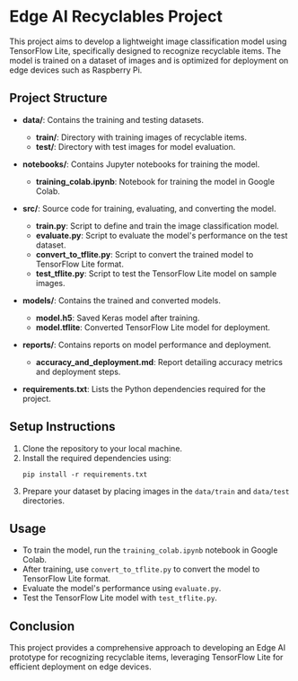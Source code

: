 # Edge AI Recyclables Project

This project aims to develop a lightweight image classification model using TensorFlow Lite, specifically designed to recognize recyclable items. The model is trained on a dataset of images and is optimized for deployment on edge devices such as Raspberry Pi.

## Project Structure

- **data/**: Contains the training and testing datasets.
  - **train/**: Directory with training images of recyclable items.
  - **test/**: Directory with test images for model evaluation.
  
- **notebooks/**: Contains Jupyter notebooks for training the model.
  - **training_colab.ipynb**: Notebook for training the model in Google Colab.

- **src/**: Source code for training, evaluating, and converting the model.
  - **train.py**: Script to define and train the image classification model.
  - **evaluate.py**: Script to evaluate the model's performance on the test dataset.
  - **convert_to_tflite.py**: Script to convert the trained model to TensorFlow Lite format.
  - **test_tflite.py**: Script to test the TensorFlow Lite model on sample images.

- **models/**: Contains the trained and converted models.
  - **model.h5**: Saved Keras model after training.
  - **model.tflite**: Converted TensorFlow Lite model for deployment.

- **reports/**: Contains reports on model performance and deployment.
  - **accuracy_and_deployment.md**: Report detailing accuracy metrics and deployment steps.

- **requirements.txt**: Lists the Python dependencies required for the project.

## Setup Instructions

1. Clone the repository to your local machine.
2. Install the required dependencies using:
   ```
   pip install -r requirements.txt
   ```
3. Prepare your dataset by placing images in the `data/train` and `data/test` directories.

## Usage

- To train the model, run the `training_colab.ipynb` notebook in Google Colab.
- After training, use `convert_to_tflite.py` to convert the model to TensorFlow Lite format.
- Evaluate the model's performance using `evaluate.py`.
- Test the TensorFlow Lite model with `test_tflite.py`.

## Conclusion

This project provides a comprehensive approach to developing an Edge AI prototype for recognizing recyclable items, leveraging TensorFlow Lite for efficient deployment on edge devices.